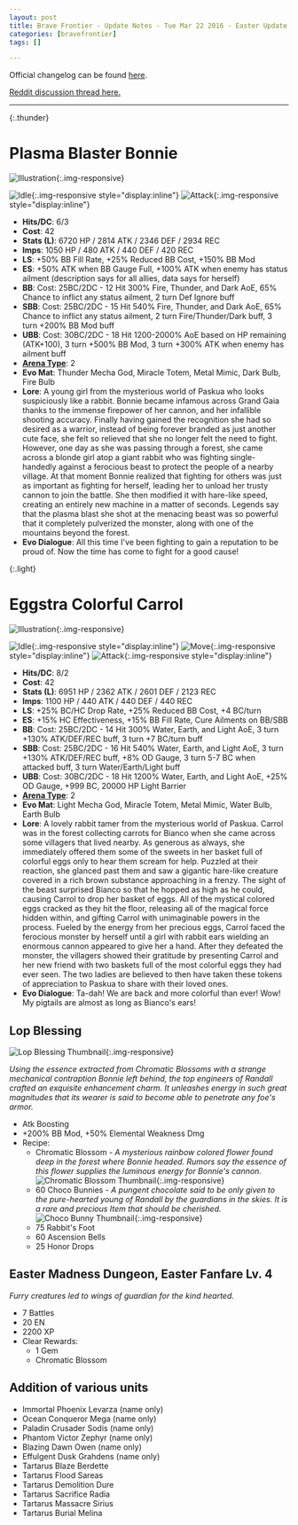 ```yaml
---
layout: post
title: Brave Frontier - Update Notes - Tue Mar 22 2016 - Easter Update
categories: [bravefrontier]
tags: []

---
```


Official changelog can be found [here](http://forums.gumi.sg/forum/news-boards/server-status/281738-server-maintenance-march-22-22-00-pst).

[Reddit discussion thread here.](https://www.reddit.com/r/bravefrontier/comments/4blwdk/7_bonnie_and_carrol_info/)

---

{:.thunder}
# Plasma Blaster Bonnie

![Illustration](/assets/bf210316/unit_ills_full_840117.png){:.img-responsive}

![Idle](/assets/bf210316/bonnie_7_idle.gif){:.img-responsive style="display:inline"}
![Attack](/assets/bf210316/bonnie_7_atk.gif){:.img-responsive style="display:inline"}

* **Hits/DC**: 6/3
* **Cost**: 42
* **Stats (L)**: 6720 HP / 2814 ATK / 2346 DEF / 2934 REC 
* **Imps**: 1050 HP / 480 ATK / 440 DEF / 420 REC
* **LS**: +50% BB Fill Rate, +25% Reduced BB Cost, +150% BB Mod
* **ES**: +50% ATK when BB Gauge Full, +100% ATK when enemy has status ailment (description says for all allies, data says for herself)
* **BB**: Cost: 25BC/2DC - 12 Hit 300% Fire, Thunder, and Dark AoE, 65% Chance to inflict any status ailment, 2 turn Def Ignore buff
* **SBB**: Cost: 25BC/2DC - 15 Hit 540% Fire, Thunder, and Dark AoE, 65% Chance to inflict any status ailment, 2 turn Fire/Thunder/Dark buff, 3 turn +200% BB Mod buff
* **UBB**: Cost: 30BC/2DC - 18 Hit 1200-2000% AoE based on HP remaining (ATK+100), 3 turn +500% BB Mod, 3 turn +300% ATK when enemy has ailment buff
* **[Arena Type](https://www.reddit.com/r/bravefrontier/comments/340vh5/arena_ai_for_global_units_v2/)**: 2
* **Evo Mat**: Thunder Mecha God, Miracle Totem, Metal Mimic, Dark Bulb, Fire Bulb
* **Lore**: A young girl from the mysterious world of Paskua who looks suspiciously like a rabbit. Bonnie became infamous across Grand Gaia thanks to the immense firepower of her cannon, and her infallible shooting accuracy. Finally having gained the recognition she had so desired as a warrior, instead of being forever branded as just another cute face, she felt so relieved that she no longer felt the need to fight. However, one day as she was passing through a forest, she came across a blonde girl atop a giant rabbit who was fighting single-handedly against a ferocious beast to protect the people of a nearby village. At that moment Bonnie realized that fighting for others was just as important as fighting for herself, leading her to unload her trusty cannon to join the battle. She then modified it with hare-like speed, creating an entirely new machine in a matter of seconds. Legends say that the plasma blast she shot at the menacing beast was so powerful that it completely pulverized the monster, along with one of the mountains beyond the forest.
* **Evo Dialogue**: All this time I've been fighting to gain a reputation to be proud of. Now the time has come to fight for a good cause!

{:.light}
# Eggstra Colorful Carrol

![Illustration](/assets/bf210316/unit_ills_full_850157.png){:.img-responsive}

![Idle](/assets/bf210316/carrol_7_idle.gif){:.img-responsive style="display:inline"}
![Move](/assets/bf210316/carrol_7_move.gif){:.img-responsive style="display:inline"}
![Attack](/assets/bf210316/carrol_7_atk.gif){:.img-responsive style="display:inline"}

* **Hits/DC**: 8/2
* **Cost**: 42
* **Stats (L)**: 6951 HP / 2362 ATK / 2601 DEF / 2123 REC 
* **Imps**: 1100 HP / 440 ATK / 440 DEF / 440 REC
* **LS**: +25% BC/HC Drop Rate, +25% Reduced BB Cost, +4 BC/turn
* **ES**: +15% HC Effectiveness, +15% BB Fill Rate, Cure Ailments on BB/SBB
* **BB**: Cost: 25BC/2DC - 14 Hit 300% Water, Earth, and Light AoE, 3 turn +130% ATK/DEF/REC buff, 3 turn +7 BC/turn buff
* **SBB**: Cost: 25BC/2DC - 16 Hit 540% Water, Earth, and Light AoE, 3 turn +130% ATK/DEF/REC buff, +8% OD Gauge, 3 turn 5-7 BC when attacked buff, 3 turn Water/Earth/Light buff
* **UBB**: Cost: 30BC/2DC - 18 Hit 1200% Water, Earth, and Light AoE, +25% OD Gauge, +999 BC, 20000 HP Light Barrier
* **[Arena Type](https://www.reddit.com/r/bravefrontier/comments/340vh5/arena_ai_for_global_units_v2/)**: 2
* **Evo Mat**: Light Mecha God, Miracle Totem, Metal Mimic, Water Bulb, Earth Bulb
* **Lore**: A lovely rabbit tamer from the mysterious world of Paskua. Carrol was in the forest collecting carrots for Bianco when she came across some villagers that lived nearby. As generous as always, she immediately offered them some of the sweets in her basket full of colorful eggs only to hear them scream for help. Puzzled at their reaction, she glanced past them and saw a gigantic hare-like creature covered in a rich brown substance approaching in a frenzy. The sight of the beast surprised Bianco so that he hopped as high as he could, causing Carrol to drop her basket of eggs. All of the mystical colored eggs cracked as they hit the floor, releasing all of the magical force hidden within, and gifting Carrol with unimaginable powers in the process. Fueled by the energy from her precious eggs, Carrol faced the ferocious monster by herself until a girl with rabbit ears wielding an enormous cannon appeared to give her a hand. After they defeated the monster, the villagers showed their gratitude by presenting Carrol and her new friend with two baskets full of the most colorful eggs they had ever seen. The two ladies are believed to then have taken these tokens of appreciation to Paskua to share with their loved ones.
* **Evo Dialogue**: Ta-dah! We are back and more colorful than ever! Wow! My pigtails are almost as long as Bianco's ears!


## Lop Blessing

![Lop Blessing Thumbnail](/assets/bf210316/sphere_thum_818937.png){:.img-responsive}

*Using the essence extracted from Chromatic Blossoms with a strange mechanical contraption Bonnie left behind, the top engineers of Randall crafted an exquisite enhancement charm. It unleashes energy in such great magnitudes that its wearer is said to become able to penetrate any foe's armor.*

* Atk Boosting
* +200% BB Mod, +50% Elemental Weakness Dmg
* Recipe:
  * Chromatic Blossom - *A mysterious rainbow colored flower found deep in the forest where Bonnie headed. Rumors say the essence of this flower supplies the luminous energy for Bonnie's cannon.* ![Chromatic Blossom Thumbnail](/assets/bf210316/item_thum_880218.png){:.img-responsive}
  * 60 Choco Bunnies - *A pungent chocolate said to be only given to the pure-hearted young of Randall by the guardians in the skies. It is a rare and precious Item that should be cherished.* ![Choco Bunny Thumbnail](/assets/bf210316/item_thum_880217.png){:.img-responsive}
  * 75 Rabbit's Foot
  * 60 Ascension Bells
  * 25 Honor Drops


## Easter Madness Dungeon, Easter Fanfare Lv. 4

*Furry creatures led to wings of guardian for the kind hearted.*

* 7 Battles
* 20 EN
* 2200 XP
* Clear Rewards:
  * 1 Gem
  * Chromatic Blossom

## Addition of various units

* Immortal Phoenix Levarza (name only)
* Ocean Conqueror Mega (name only)
* Paladin Crusader Sodis (name only)
* Phantom Victor Zephyr (name only)
* Blazing Dawn Owen (name only)
* Effulgent Dusk Grahdens (name only)
* Tartarus Blaze Berdette
* Tartarus Flood Sareas
* Tartarus Demolition Dure
* Tartarus Sacrifice Radia
* Tartarus Massacre Sirius
* Tartarus Burial Melina